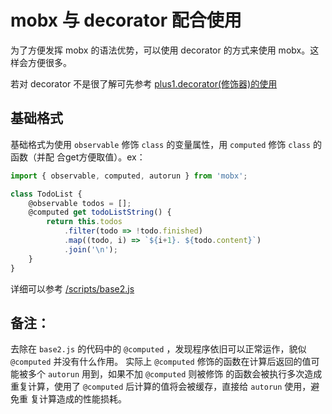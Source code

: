 # mobx 与 decorator 配合使用
为了方便发挥 mobx 的语法优势，可以使用 decorator 的方式来使用 mobx。这样会方便很多。

若对 decorator 不是很了解可先参考 [plus1.decorator(修饰器)的使用](/docs/plus1.decorator\(修饰器\)的使用.md)

## 基础格式
基础格式为使用 `observable` 修饰 `class` 的变量属性，用 `computed` 修饰 `class` 的函数（并配
合get方便取值）。ex：  

```javascript
import { observable, computed, autorun } from 'mobx';

class TodoList {
    @observable todos = [];
    @computed get todoListString() {
        return this.todos
            .filter(todo => !todo.finished)
            .map((todo, i) => `${i+1}. ${todo.content}`)
            .join('\n');
    }
}
```

详细可以参考 [/scripts/base2.js](/scripts/base2.js)  

## 备注：  
去除在 `base2.js` 的代码中的 `@computed` ，发现程序依旧可以正常运作，貌似 `@computed` 并没有什么作用。
实际上 `@computed` 修饰的函数在计算后返回的值可能被多个 `autorun` 用到，如果不加 `@computed` 则被修饰
的函数会被执行多次造成重复计算，使用了 `@computed` 后计算的值将会被缓存，直接给 `autorun` 使用，避免重
复计算造成的性能损耗。